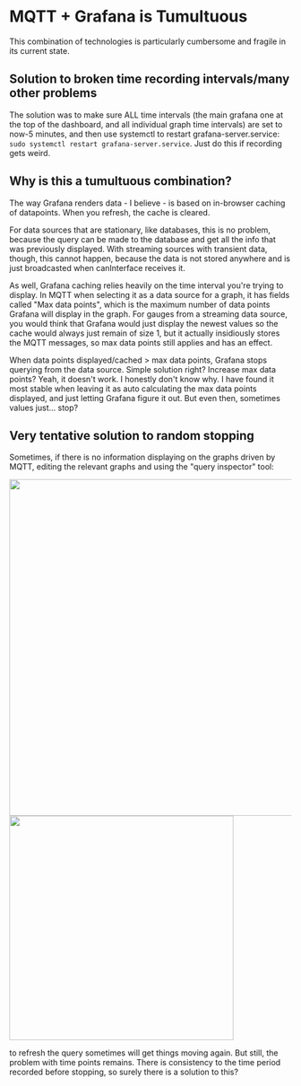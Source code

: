# MQTT + Grafana is Tumultuous
This combination of technologies is particularly cumbersome and fragile in its current state. 

## Solution to broken time recording intervals/many other problems
The solution was to make sure ALL time intervals (the main grafana one at the top of the dashboard, and all individual graph time intervals) are set to now-5 minutes, and then use systemctl to restart grafana-server.service: `sudo systemctl restart grafana-server.service`. Just do this if recording gets weird.

## Why is this a tumultuous combination?
The way Grafana renders data - I believe - is based on in-browser caching of datapoints. When you refresh, the cache is cleared. 

For data sources that are stationary, like databases, this is no problem, because the query can be made to the database and get all the info that was previously displayed. With streaming sources with transient data, though, this cannot happen, because the data is not stored anywhere and is just broadcasted when canInterface receives it. 

As well, Grafana caching relies heavily on the time interval you're trying to display. In MQTT when selecting it as a data source for a graph, it has fields called "Max data points", which is the maximum number of data points Grafana will display in the graph. For gauges from a streaming data source, you would think that Grafana would just display the newest values so the cache would always just remain of size 1, but it actually insidiously stores the MQTT messages, so max data points still applies and has an effect.

When data points displayed/cached > max data points, Grafana stops querying from the data source. Simple solution right? Increase max data points? Yeah, it doesn't work. I honestly don't know why. I have found it most stable when leaving it as auto calculating the max data points displayed, and just letting Grafana figure it out. But even then, sometimes values just... stop? 

## Very tentative solution to random stopping
Sometimes, if there is no information displaying on the graphs driven by MQTT, editing the relevant graphs and using the "query inspector" tool:

<img src="https://user-images.githubusercontent.com/70295347/235187678-7719d0f4-3018-41ea-bba4-519ac81beb13.png" width="600">
<img src="https://user-images.githubusercontent.com/70295347/235187885-80f2880c-2d1f-432d-b0a0-7b0c107c4543.png" width="400">



to refresh the query sometimes will get things moving again. But still, the problem with time points remains. There is consistency to the time period recorded before stopping, so surely there is a solution to this?  